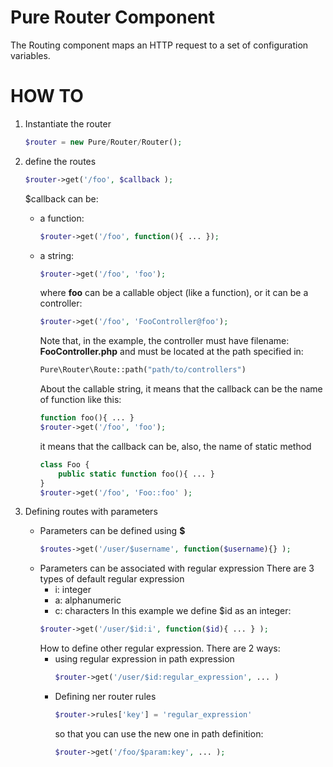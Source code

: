 # Pure Router Component

The Routing component maps an HTTP request to a set of configuration variables.

# HOW TO

1. Instantiate the router
    ```php
    $router = new Pure/Router/Router();
    ```
2. define the routes
    ```php    
    $router->get('/foo', $callback );
    ```
    
    $callback can be:
    * a function:
        ```php
        $router->get('/foo', function(){ ... });
        ```
    * a string:
        ```php
        $router->get('/foo', 'foo');
        ```
        where **foo** can be a callable object (like a function), or it can be a controller:
        ```php
        $router->get('/foo', 'FooController@foo');
        ```        
        Note that, in the example, the controller must have filename: **FooController.php** and must be located at the path specified in:
        ```php
        Pure\Router\Route::path("path/to/controllers")
        ```
        About the callable string, it means that the callback can be the name of function like this:
        ```php
        function foo(){ ... }
        $router->get('/foo', 'foo');
        ```
        it means that the callback can be, also, the name of  static method
        ```php
        class Foo {
            public static function foo(){ ... }
        }
        $router->get('/foo', 'Foo::foo' );
        ```
3. Defining routes with parameters
    - Parameters can be defined using **$**
        ```php
        $routes->get('/user/$username', function($username){} );
        ```     
    - Parameters can be associated with regular expression
        There are 3 types of default regular expression
        - i: integer
        - a: alphanumeric
        - c: characters
        In this example we define $id as an integer:
        ```php
        $router->get('/user/$id:i', function($id){ ... } );
        ```        
        How to define other regular expression. There are 2 ways:
        - using regular expression in path expression
            ```php
            $router->get('/user/$id:regular_expression', ... )
            ```
        - Defining ner router rules
            ```php
            $router->rules['key'] = 'regular_expression'
            ```
            so that you can use the new one in path definition:
            ```php
            $router->get('/foo/$param:key', ... );
            ```